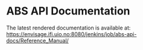 # ABS API Documentation

The latest rendered documentation is available at: https://envisage.ifi.uio.no:8080/jenkins/job/abs-api-docs/Reference_Manual/
